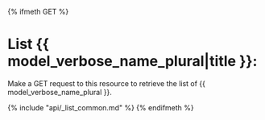{% ifmeth GET %}
# List {{ model_verbose_name_plural|title }}:

Make a GET request to this resource to retrieve the list of
{{ model_verbose_name_plural }}.

{% include "api/_list_common.md" %}
{% endifmeth %}
